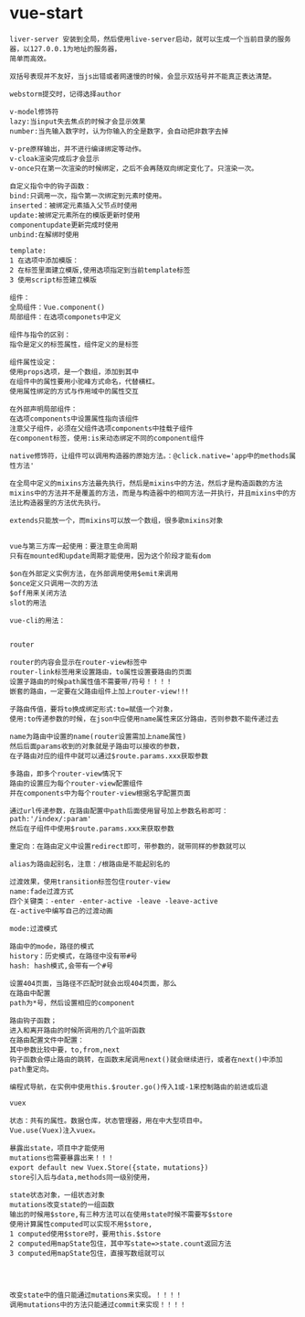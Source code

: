 # vue-start
    liver-server 安装到全局，然后使用live-server启动，就可以生成一个当前目录的服务器，以127.0.0.1为地址的服务器，
    简单而高效。
    
    双括号表现并不友好，当js出错或者网速慢的时候，会显示双括号并不能真正表达清楚。
    
    webstorm提交时，记得选择author
    
    v-model修饰符
    lazy:当input失去焦点的时候才会显示效果
    number:当先输入数字时，认为你输入的全是数字，会自动把非数字去掉
    
    v-pre原样输出，并不进行编译绑定等动作。
    v-cloak渲染完成后才会显示
    v-once只在第一次渲染的时候绑定，之后不会再随双向绑定变化了。只渲染一次。
    
    自定义指令中的钩子函数：
    bind:只调用一次，指令第一次绑定到元素时使用。
    inserted：被绑定元素插入父节点时使用
    update:被绑定元素所在的模版更新时使用
    componentupdate更新完成时使用
    unbind:在解绑时使用
    
    template:
    1 在选项中添加模版：
    2 在标签里面建立模版,使用选项指定到当前template标签
    3 使用script标签建立模版
    
    组件：
    全局组件：Vue.component()
    局部组件：在选项componets中定义
    
    组件与指令的区别：
    指令是定义的标签属性，组件定义的是标签
    
    组件属性设定：
    使用props选项，是一个数组，添加到其中
    在组件中的属性要用小驼峰方式命名，代替横杠。
    使用属性绑定的方式与作用域中的属性交互
    
    在外部声明局部组件：
    在选项components中设置属性指向该组件
    注意父子组件，必须在父组件选项components中挂载子组件
    在component标签，使用:is来动态绑定不同的component组件
    
    native修饰符，让组件可以调用构造器的原始方法。：@click.native='app中的methods属性方法'
    
    在全局中定义的mixins方法最先执行，然后是mixins中的方法，然后才是构造函数的方法
    mixins中的方法并不是覆盖的方法，而是与构造器中的相同方法一并执行，并且mixins中的方法比构造器里的方法优先执行。
    
    extends只能放一个，而mixins可以放一个数组，很多歌mixins对象
    
    
    vue与第三方库一起使用：要注意生命周期
    只有在mounted和update周期才能使用，因为这个阶段才能有dom
    
    $on在外部定义实例方法，在外部调用使用$emit来调用
    $once定义只调用一次的方法
    $off用来关闭方法
    slot的用法
    
    vue-cli的用法：
    
    
    router
    
    router的内容会显示在router-view标签中
    router-link标签用来设置路由，to属性设置要路由的页面
    设置子路由的时候path属性值不需要带/符号！！！！
    嵌套的路由，一定要在父路由组件上加上router-view!!!
    
    子路由传值，要将to换成绑定形式:to=赋值一个对象，
    使用:to传递参数的时候，在json中应使用name属性来区分路由，否则参数不能传递过去
    
    name为路由中设置的name(router设置需加上name属性)
    然后后面params收到的对象就是子路由可以接收的参数，
    在子路由对应的组件中就可以通过$route.params.xxx获取参数
    
    多路由，即多个router-view情况下
    路由的设置应为每个router-view配置组件
    并在components中为每个router-view根据名字配置页面
    
    通过url传递参数，在路由配置中path后面使用冒号加上参数名称即可：path:'/index/:param'
    然后在子组件中使用$route.params.xxx来获取参数
    
    重定向：在路由定义中设置redirect即可，带参数的，就带同样的参数就可以
    
    alias为路由起别名，注意：/根路由是不能起别名的
    
    过渡效果，使用transition标签包住router-view
    name:fade过渡方式
    四个关键类：-enter -enter-active -leave -leave-active
    在-active中编写自己的过渡动画
    
    mode:过渡模式
    
    路由中的mode，路径的模式
    history：历史模式，在路径中没有带#号
    hash: hash模式,会带有一个#号
    
    设置404页面，当路径不匹配时就会出现404页面，那么
    在路由中配置
    path为*号，然后设置相应的component
    
    路由钩子函数；
    进入和离开路由的时候所调用的几个监听函数
    在路由配置文件中配置：
    其中参数比较中要，to,from,next
    钩子函数会停止路由的跳转，在函数末尾调用next()就会继续进行，或者在next()中添加path重定向。
    
    编程式导航，在实例中使用this.$router.go()传入1或-1来控制路由的前进或后退
    
    vuex
    
    状态：共有的属性。数据仓库，状态管理器，用在中大型项目中。
    Vue.use(Vuex)注入vuex。
    
    暴露出state，项目中才能使用
    mutations也需要暴露出来！！！
    export default new Vuex.Store({state，mutations})
    store引入后与data,methods同一级别使用，
    
    state状态对象，一组状态对象
    mutations改变state的一组函数
    输出的时候用$store,有三种方法可以在使用state时候不需要写$store
    使用计算属性computed可以实现不用$store,
    1 computed使用$store时，要用this.$store
    2 computed用mapState包住，其中写state=>state.count返回方法
    3 computed用mapState包住，直接写数组就可以
    
    
    
    
    改变state中的值只能通过mutations来实现。！！！！
    调用mutations中的方法只能通过commit来实现！！！！